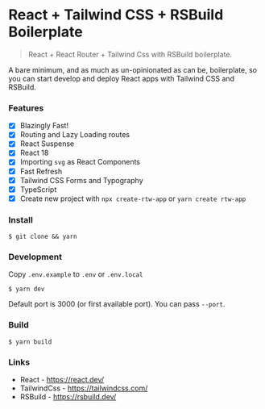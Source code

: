 # React + Tailwind CSS + RSBuild Boilerplate

> React + React Router + Tailwind Css with RSBuild boilerplate.

A bare minimum, and as much as un-opinionated as can be, boilerplate, so you can start develop and deploy React apps with Tailwind CSS and RSBuild.

### Features

- [x] Blazingly Fast!
- [x] Routing and Lazy Loading routes
- [x] React Suspense
- [x] React 18
- [x] Importing `svg` as React Components
- [x] Fast Refresh
- [x] Tailwind CSS Forms and Typography
- [x] TypeScript
- [x] Create new project with `npx create-rtw-app` or `yarn create rtw-app`

### Install

```$shell
$ git clone && yarn
```

### Development

Copy `.env.example` to `.env` or `.env.local`

```$shell
$ yarn dev
```

Default port is 3000 (or first available port). You can pass `--port`.

### Build

```$shell
$ yarn build
```

### Links

- React - https://react.dev/
- TailwindCss - https://tailwindcss.com/
- RSBuild - https://rsbuild.dev/
